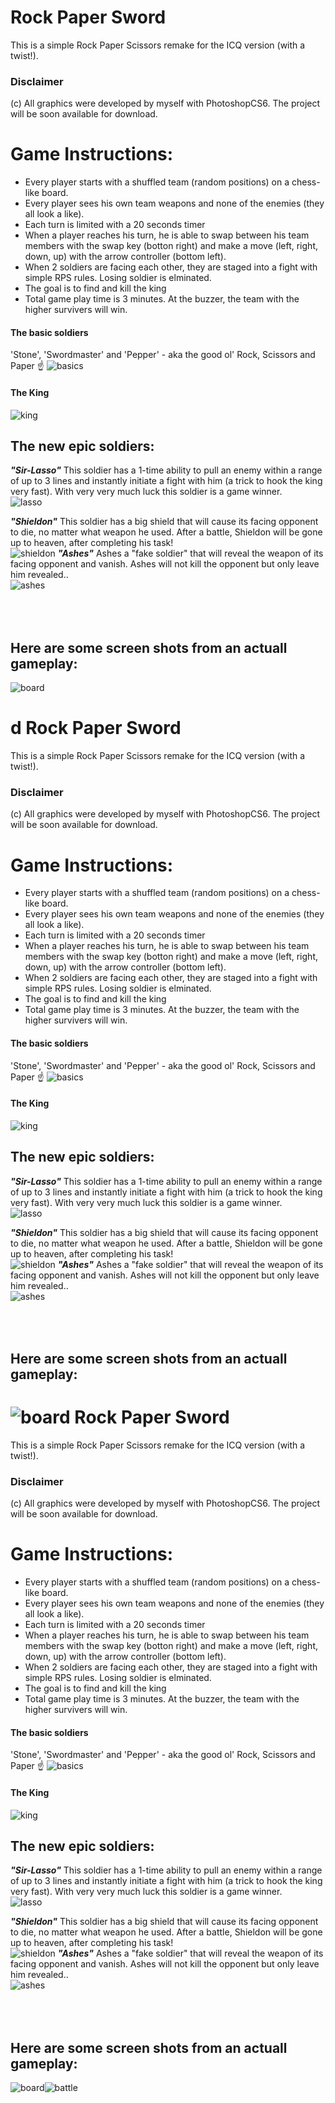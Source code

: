 Rock Paper Sword
==

This is a simple Rock Paper Scissors remake for the ICQ version (with a twist!).

### Disclaimer 
(c) All graphics were developed by myself with PhotoshopCS6. The project will be soon available for download.

# Game Instructions:
- Every player starts with a shuffled team (random positions) on a chess-like board.
- Every player sees his own team weapons and none of the enemies (they all look a like).
- Each turn is limited with a 20 seconds timer
- When a player reaches his turn, he is able to swap between his team members with the swap key (botton right) and make a move (left, right, down, up) with the arrow controller (bottom  left).
- When 2 soldiers are facing each other, they are staged into a fight with simple RPS rules. Losing soldier is elminated.
- The goal is to find and kill the king
- Total game play time is 3 minutes. At the buzzer, the team with the higher survivers will win.

#### The basic soldiers<br>
'Stone', 'Swordmaster' and 'Pepper' - aka the good ol' Rock, Scissors and Paper  ☝️
![basics](https://user-images.githubusercontent.com/21342315/40282775-6522f9a0-5c74-11e8-80a9-367ec36218bb.png)
#### The King<br>
![king](https://user-images.githubusercontent.com/21342315/40282812-f5972290-5c74-11e8-9f23-60a0201b560b.png)
## The new epic soldiers:
 
***"Sir-Lasso"***
This soldier has a 1-time ability to pull an enemy within a range of up to 3 lines and instantly initiate a fight with him (a trick to hook the king very fast). With very very much luck this soldier is a game winner.<br>
![lasso](https://user-images.githubusercontent.com/21342315/40282666-23eaa65a-5c73-11e8-87cc-9427df90948d.png)

***"Shieldon"***
This soldier has a big shield that will cause its facing opponent to die, no matter what weapon he used. After a battle, Shieldon will be gone up to heaven, after completing his task!<br>
![shieldon](https://user-images.githubusercontent.com/21342315/40282701-7d78c9ea-5c73-11e8-931f-57b56d94b182.png)
***"Ashes"***
Ashes a "fake soldier" that will reveal the weapon of its facing opponent and vanish. Ashes will not kill the opponent but only leave him revealed..<br>
![ashes](https://user-images.githubusercontent.com/21342315/40282705-95631574-5c73-11e8-9a24-5e1c437d2977.png)


<br><br>
Here are some screen shots from an actuall gameplay:
-
![board](https://user-images.githubusercontent.com/21342315/40282515-e53b3886-5c70-11e8-8844-41d27138300c.png)     

d
Rock Paper Sword
==

This is a simple Rock Paper Scissors remake for the ICQ version (with a twist!).

### Disclaimer 
(c) All graphics were developed by myself with PhotoshopCS6. The project will be soon available for download.

# Game Instructions:
- Every player starts with a shuffled team (random positions) on a chess-like board.
- Every player sees his own team weapons and none of the enemies (they all look a like).
- Each turn is limited with a 20 seconds timer
- When a player reaches his turn, he is able to swap between his team members with the swap key (botton right) and make a move (left, right, down, up) with the arrow controller (bottom  left).
- When 2 soldiers are facing each other, they are staged into a fight with simple RPS rules. Losing soldier is elminated.
- The goal is to find and kill the king
- Total game play time is 3 minutes. At the buzzer, the team with the higher survivers will win.

#### The basic soldiers<br>
'Stone', 'Swordmaster' and 'Pepper' - aka the good ol' Rock, Scissors and Paper  ☝️
![basics](https://user-images.githubusercontent.com/21342315/40282775-6522f9a0-5c74-11e8-80a9-367ec36218bb.png)
#### The King<br>
![king](https://user-images.githubusercontent.com/21342315/40282812-f5972290-5c74-11e8-9f23-60a0201b560b.png)
## The new epic soldiers:
 
***"Sir-Lasso"***
This soldier has a 1-time ability to pull an enemy within a range of up to 3 lines and instantly initiate a fight with him (a trick to hook the king very fast). With very very much luck this soldier is a game winner.<br>
![lasso](https://user-images.githubusercontent.com/21342315/40282666-23eaa65a-5c73-11e8-87cc-9427df90948d.png)

***"Shieldon"***
This soldier has a big shield that will cause its facing opponent to die, no matter what weapon he used. After a battle, Shieldon will be gone up to heaven, after completing his task!<br>
![shieldon](https://user-images.githubusercontent.com/21342315/40282701-7d78c9ea-5c73-11e8-931f-57b56d94b182.png)
***"Ashes"***
Ashes a "fake soldier" that will reveal the weapon of its facing opponent and vanish. Ashes will not kill the opponent but only leave him revealed..<br>
![ashes](https://user-images.githubusercontent.com/21342315/40282705-95631574-5c73-11e8-9a24-5e1c437d2977.png)


<br><br>
Here are some screen shots from an actuall gameplay:
-
![board](https://user-images.githubusercontent.com/21342315/40282515-e53b3886-5c70-11e8-8844-41d27138300c.png) Rock Paper Sword
==

This is a simple Rock Paper Scissors remake for the ICQ version (with a twist!).

### Disclaimer 
(c) All graphics were developed by myself with PhotoshopCS6. The project will be soon available for download.

# Game Instructions:
- Every player starts with a shuffled team (random positions) on a chess-like board.
- Every player sees his own team weapons and none of the enemies (they all look a like).
- Each turn is limited with a 20 seconds timer
- When a player reaches his turn, he is able to swap between his team members with the swap key (botton right) and make a move (left, right, down, up) with the arrow controller (bottom  left).
- When 2 soldiers are facing each other, they are staged into a fight with simple RPS rules. Losing soldier is elminated.
- The goal is to find and kill the king
- Total game play time is 3 minutes. At the buzzer, the team with the higher survivers will win.

#### The basic soldiers<br>
'Stone', 'Swordmaster' and 'Pepper' - aka the good ol' Rock, Scissors and Paper  ☝️
![basics](https://user-images.githubusercontent.com/21342315/40282775-6522f9a0-5c74-11e8-80a9-367ec36218bb.png)
#### The King<br>
![king](https://user-images.githubusercontent.com/21342315/40282812-f5972290-5c74-11e8-9f23-60a0201b560b.png)
## The new epic soldiers:
 
***"Sir-Lasso"***
This soldier has a 1-time ability to pull an enemy within a range of up to 3 lines and instantly initiate a fight with him (a trick to hook the king very fast). With very very much luck this soldier is a game winner.<br>
![lasso](https://user-images.githubusercontent.com/21342315/40282666-23eaa65a-5c73-11e8-87cc-9427df90948d.png)

***"Shieldon"***
This soldier has a big shield that will cause its facing opponent to die, no matter what weapon he used. After a battle, Shieldon will be gone up to heaven, after completing his task!<br>
![shieldon](https://user-images.githubusercontent.com/21342315/40282701-7d78c9ea-5c73-11e8-931f-57b56d94b182.png)
***"Ashes"***
Ashes a "fake soldier" that will reveal the weapon of its facing opponent and vanish. Ashes will not kill the opponent but only leave him revealed..<br>
![ashes](https://user-images.githubusercontent.com/21342315/40282705-95631574-5c73-11e8-9a24-5e1c437d2977.png)


<br><br>
Here are some screen shots from an actuall gameplay:
-
![board](https://user-images.githubusercontent.com/21342315/40282515-e53b3886-5c70-11e8-8844-41d27138300c.png)![battle](https://user-images.githubusercontent.com/21342315/40283341-f08ef784-5c7c-11e8-9278-eaa652f22523.png)

